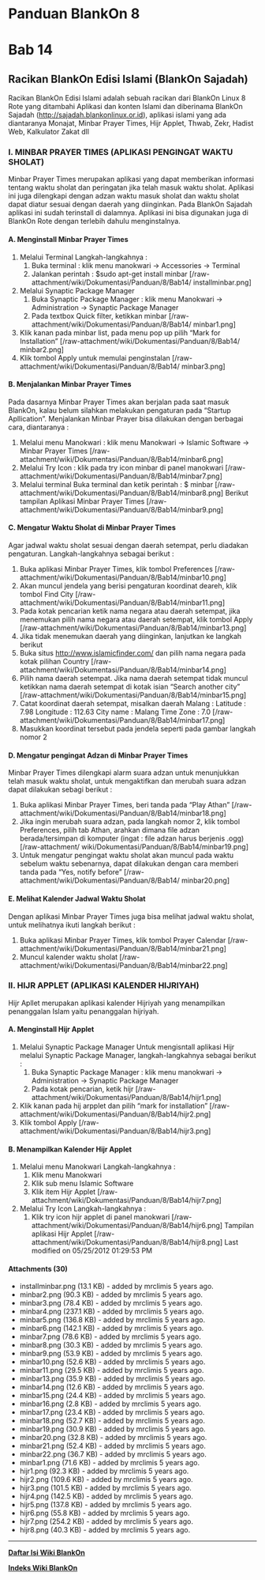# Panduan BlankOn 8
# Bab 14
## Racikan BlankOn Edisi Islami (BlankOn Sajadah)
Racikan BlankOn Edisi Islami adalah sebuah racikan dari BlankOn Linux 8 Rote
yang ditambahi Aplikasi dan konten Islami dan diberinama BlankOn Sajadah
(​http://sajadah.blankonlinux.or.id), aplikasi islami yang ada diantaranya
Monajat, Minbar Prayer Times, Hijr Applet, Thwab, Zekr, Hadist Web, Kalkulator
Zakat dll
### I. MINBAR PRAYER TIMES (APLIKASI PENGINGAT WAKTU SHOLAT)
Minbar Prayer Times merupakan aplikasi yang dapat memberikan informasi tentang
waktu sholat dan peringatan jika telah masuk waktu sholat. Aplikasi ini juga
dilengkapi dengan adzan waktu masuk sholat dan waktu sholat dapat diatur sesuai
dengan daerah yang diinginkan.
Pada BlankOn Sajadah aplikasi ini sudah terinstall di dalamnya. Aplikasi ini
bisa digunakan juga di BlankOn Rote dengan terlebih dahulu menginstalnya.
#### A. Menginstall Minbar Prayer Times
   1. Melalui Terminal Langkah-langkahnya :
         1. Buka terminal : klik menu manokwari → Accessories → Terminal
         2. Jalankan perintah : $sudo apt-get install minbar
          [/raw-attachment/wiki/Dokumentasi/Panduan/8/Bab14/
          installminbar.png]
   1. Melalui Synaptic Package Manager
         1. Buka Synaptic Package Manager : klik menu Manokwari →
            Administration → Synaptic Package Manager
         2. Pada textbox Quick filter, ketikkan minbar
          [/raw-attachment/wiki/Dokumentasi/Panduan/8/Bab14/
          minbar1.png]
   1. Klik kanan pada minbar list, pada menu pop up pilih “Mark for
      Installation”
          [/raw-attachment/wiki/Dokumentasi/Panduan/8/Bab14/
          minbar2.png]
   1. Klik tombol Apply untuk memulai penginstalan
          [/raw-attachment/wiki/Dokumentasi/Panduan/8/Bab14/
          minbar3.png]
#### B. Menjalankan Minbar Prayer Times
Pada dasarnya Minbar Prayer Times akan berjalan pada saat masuk BlankOn, kalau
belum silahkan melakukan pengaturan pada “Startup Apllication”. Menjalankan
Minbar Prayer bisa dilakukan dengan berbagai cara, diantaranya :
   1. Melalui menu Manokwari : klik menu Manokwari → Islamic Software → Minbar
      Prayer Times
     [/raw-attachment/wiki/Dokumentasi/Panduan/8/Bab14/minbar6.png]
   1. Melalui Try Icon : klik pada try icon minbar di panel manokwari
     [/raw-attachment/wiki/Dokumentasi/Panduan/8/Bab14/minbar7.png]
   1. Melalui terminal Buka terminal dan ketik perintah : $ minbar
     [/raw-attachment/wiki/Dokumentasi/Panduan/8/Bab14/minbar8.png]
Berikut tampilan Aplikasi Minbar Prayer Times
     [/raw-attachment/wiki/Dokumentasi/Panduan/8/Bab14/minbar9.png]
#### C. Mengatur Waktu Sholat di Minbar Prayer Times
Agar jadwal waktu sholat sesuai dengan daerah setempat, perlu diadakan
pengaturan. Langkah-langkahnya sebagai berikut :
   1. Buka aplikasi Minbar Prayer Times, klik tombol Preferences
     [/raw-attachment/wiki/Dokumentasi/Panduan/8/Bab14/minbar10.png]
   1. Akan muncul jendela yang berisi pengaturan koordinat deareh, klik tombol
      Find City
     [/raw-attachment/wiki/Dokumentasi/Panduan/8/Bab14/minbar11.png]
   1. Pada kotak pencarian ketik nama negara atau daerah setempat, jika
      menemukan pilih nama negara atau daerah setempat, klik tombol Apply
     [/raw-attachment/wiki/Dokumentasi/Panduan/8/Bab14/minbar13.png]
   1. Jika tidak menemukan daerah yang diinginkan, lanjutkan ke langkah berikut
   2. Buka situs ​http://www.islamicfinder.com/ dan pilih nama negara pada
      kotak pilihan Country
     [/raw-attachment/wiki/Dokumentasi/Panduan/8/Bab14/minbar14.png]
   1. Pilih nama daerah setempat. Jika nama daerah setempat tidak muncul
      ketikkan nama daerah setempat di kotak isian “Search another city”
     [/raw-attachment/wiki/Dokumentasi/Panduan/8/Bab14/minbar15.png]
   1. Catat koordinat daerah setempat, misalkan daerah Malang : Latitude : 7.98
      Longitude : 112.63 City name : Malang Time Zone : 7.0
     [/raw-attachment/wiki/Dokumentasi/Panduan/8/Bab14/minbar17.png]
   1. Masukkan koordinat tersebut pada jendela seperti pada gambar langkah
      nomor 2
#### D. Mengatur pengingat Adzan di Minbar Prayer Times
Minbar Prayer Times dilengkapi alarm suara adzan untuk menunjukkan telah masuk
waktu sholat, untuk mengaktifkan dan merubah suara adzan dapat dilakukan sebagi
berikut :
   1. Buka aplikasi Minbar Prayer Times, beri tanda pada “Play Athan”
     [/raw-attachment/wiki/Dokumentasi/Panduan/8/Bab14/minbar18.png]
   1. Jika ingin merubah suara adzan, pada langkah nomor 2, klik tombol
      Preferences, pilih tab Athan, arahkan dimana file adzan berada/tersimpan
      di komputer (ingat : file adzan harus berjenis .ogg) [/raw-attachment/
      wiki/Dokumentasi/Panduan/8/Bab14/minbar19.png]
   1. Untuk mengatur pengingat waktu sholat akan muncul pada waktu sebelum
      waktu sebenarnya, dapat dilakukan dengan cara memberi tanda pada “Yes,
      notify before” [/raw-attachment/wiki/Dokumentasi/Panduan/8/Bab14/
      minbar20.png]
#### E. Melihat Kalender Jadwal Waktu Sholat
Dengan aplikasi Minbar Prayer Times juga bisa melihat jadwal waktu sholat,
untuk melihatnya ikuti langkah berikut :
   1. Buka aplikasi Minbar Prayer Times, klik tombol Prayer Calendar
     [/raw-attachment/wiki/Dokumentasi/Panduan/8/Bab14/minbar21.png]
   1. Muncul kalender waktu sholat
     [/raw-attachment/wiki/Dokumentasi/Panduan/8/Bab14/minbar22.png]
### II. HIJR APPLET (APLIKASI KALENDER HIJRIYAH)
Hijr Apllet merupakan aplikasi kalender Hijriyah yang menampilkan penanggalan
Islam yaitu penanggalan hijriyah.
#### A. Menginstall Hijr Applet
   1. Melalui Synaptic Package Manager Untuk mengisntall aplikasi Hijr melalui
      Synaptic Package Manager, langkah-langkahnya sebagai berikut :
         1. Buka Synaptic Package Manager : klik menu manokwari →
            Administration → Synaptic Package Manager
         2. Pada kotak pencarian, ketik hijr
[/raw-attachment/wiki/Dokumentasi/Panduan/8/Bab14/hijr1.png]
   1. Klik kanan pada hij arpplet dan pilih “mark for installation”
[/raw-attachment/wiki/Dokumentasi/Panduan/8/Bab14/hijr2.png]
   1. Klik tombol Apply
[/raw-attachment/wiki/Dokumentasi/Panduan/8/Bab14/hijr3.png]
#### B. Menampilkan Kalender Hijr Applet
   1. Melalui menu Manokwari Langkah-langkahnya :
         1. Klik menu Manokwari
         2. Klik sub menu Islamic Software
         3. Klik item Hijr Applet
      [/raw-attachment/wiki/Dokumentasi/Panduan/8/Bab14/hijr7.png]
   1. Melalui Try Icon Langkah-langkahnya :
         1. Klik try icon hijr applet di panel manokwari
      [/raw-attachment/wiki/Dokumentasi/Panduan/8/Bab14/hijr6.png]
Tampilan aplikasi Hijr Applet
[/raw-attachment/wiki/Dokumentasi/Panduan/8/Bab14/hijr8.png]
Last modified on 05/25/2012 01:29:53 PM
#### Attachments (30)
  * installminbar.png​ (13.1 KB) - added by mrclimis 5 years ago.
  * minbar2.png​ (90.3 KB) - added by mrclimis 5 years ago.
  * minbar3.png​ (78.4 KB) - added by mrclimis 5 years ago.
  * minbar4.png​ (237.1 KB) - added by mrclimis 5 years ago.
  * minbar5.png​ (136.8 KB) - added by mrclimis 5 years ago.
  * minbar6.png​ (142.1 KB) - added by mrclimis 5 years ago.
  * minbar7.png​ (78.6 KB) - added by mrclimis 5 years ago.
  * minbar8.png​ (30.3 KB) - added by mrclimis 5 years ago.
  * minbar9.png​ (53.9 KB) - added by mrclimis 5 years ago.
  * minbar10.png​ (52.6 KB) - added by mrclimis 5 years ago.
  * minbar11.png​ (29.5 KB) - added by mrclimis 5 years ago.
  * minbar13.png​ (35.9 KB) - added by mrclimis 5 years ago.
  * minbar14.png​ (12.6 KB) - added by mrclimis 5 years ago.
  * minbar15.png​ (24.4 KB) - added by mrclimis 5 years ago.
  * minbar16.png​ (2.8 KB) - added by mrclimis 5 years ago.
  * minbar17.png​ (23.4 KB) - added by mrclimis 5 years ago.
  * minbar18.png​ (52.7 KB) - added by mrclimis 5 years ago.
  * minbar19.png​ (30.9 KB) - added by mrclimis 5 years ago.
  * minbar20.png​ (32.8 KB) - added by mrclimis 5 years ago.
  * minbar21.png​ (52.4 KB) - added by mrclimis 5 years ago.
  * minbar22.png​ (36.7 KB) - added by mrclimis 5 years ago.
  * minbar1.png​ (71.6 KB) - added by mrclimis 5 years ago.
  * hijr1.png​ (92.3 KB) - added by mrclimis 5 years ago.
  * hijr2.png​ (109.6 KB) - added by mrclimis 5 years ago.
  * hijr3.png​ (101.5 KB) - added by mrclimis 5 years ago.
  * hijr4.png​ (142.5 KB) - added by mrclimis 5 years ago.
  * hijr5.png​ (137.8 KB) - added by mrclimis 5 years ago.
  * hijr6.png​ (55.8 KB) - added by mrclimis 5 years ago.
  * hijr7.png​ (254.2 KB) - added by mrclimis 5 years ago.
  * hijr8.png​ (40.3 KB) - added by mrclimis 5 years ago.

---
[**Daftar Isi Wiki BlankOn**](/DaftarIsi/README.md)
 
[**Indeks Wiki BlankOn**](/Indeks.md)

